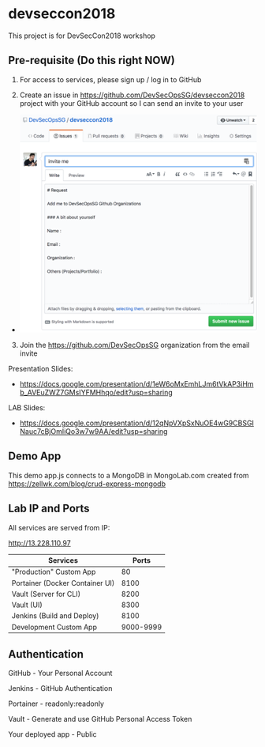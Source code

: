 # devseccon2018

This project is for DevSecCon2018 workshop

## Pre-requisite (Do this right NOW)

1. For access to services, please sign up / log in to GitHub

2. Create an issue in https://github.com/DevSecOpsSG/devseccon2018 project with your GitHub account so I can send an invite to your user

* ![](img/create_issue_template.png)

3. Join the https://github.com/DevSecOpsSG organization from the email invite

Presentation Slides:

 * https://docs.google.com/presentation/d/1eW6oMxEmhLJm6tVkAP3iHmb_AVEuZWZ7GMsIYFMHhqo/edit?usp=sharing

LAB Slides:

 * https://docs.google.com/presentation/d/12qNpVXpSxNuOE4wG9CBSGINauc7cBjOmIiQo3w7w9AA/edit?usp=sharing

## Demo App

This demo app.js connects to a MongoDB in MongoLab.com created from https://zellwk.com/blog/crud-express-mongodb

## Lab IP and Ports

All services are served from IP:

http://13.228.110.97

| Services | Ports |
| --- | --- |
| "Production" Custom App | 80 |
| Portainer (Docker Container UI)| 8100 |
| Vault (Server for CLI) | 8200 |
| Vault (UI) | 8300 |
| Jenkins (Build and Deploy) | 8100 |
| Development Custom App | 9000-9999 |


## Authentication

GitHub - Your Personal Account

Jenkins - GitHub Authentication

Portainer - readonly:readonly

Vault - Generate and use GitHub Personal Access Token

Your deployed app - Public
